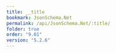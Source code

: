 ```yaml
---
title: __title
bookmark: JsonSchema.Net
permalink: /api/JsonSchema.Net/:title/
folder: true
order: "9.01"
version: "5.2.6"
---
```

